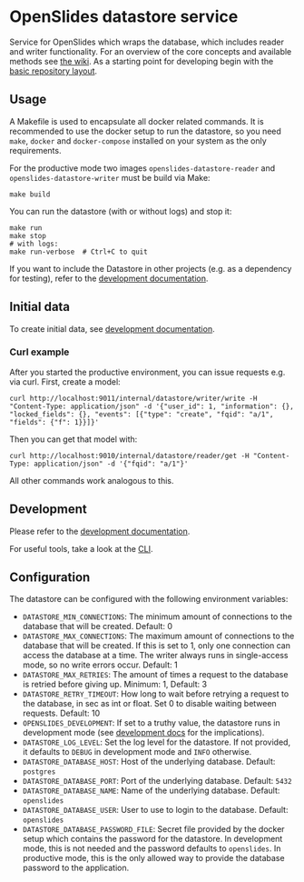 # OpenSlides datastore service

Service for OpenSlides which wraps the database, which includes reader and writer functionality. For an overview of the core concepts and available methods see [the wiki](https://github.com/OpenSlides/OpenSlides/wiki/Datastore-Service). As a starting point for developing begin with the [basic repository layout](docs/layout.md).

## Usage
A Makefile is used to encapsulate all docker related commands. It is recommended to use the docker setup to run the datastore, so you need `make`, `docker` and `docker-compose` installed on your system as the only requirements.

For the productive mode two images `openslides-datastore-reader` and `openslides-datastore-writer` must be build via Make:

    make build

You can run the datastore (with or without logs) and stop it:

    make run
    make stop
    # with logs:
    make run-verbose  # Ctrl+C to quit

If you want to include the Datastore in other projects (e.g. as a dependency for testing), refer to the [development documentation](docs/development.md).

## Initial data

To create initial data, see [development documentation](docs/development.md#Commands).

### Curl example

After you started the productive environment, you can issue requests e.g. via curl. First, create a model:

    curl http://localhost:9011/internal/datastore/writer/write -H "Content-Type: application/json" -d '{"user_id": 1, "information": {}, "locked_fields": {}, "events": [{"type": "create", "fqid": "a/1", "fields": {"f": 1}}]}' 

Then you can get that model with:

    curl http://localhost:9010/internal/datastore/reader/get -H "Content-Type: application/json" -d '{"fqid": "a/1"}' 

All other commands work analogous to this.

## Development

Please refer to the [development documentation](docs/development.md).

For useful tools, take a look at the [CLI](cli/README.md).

## Configuration

The datastore can be configured with the following environment variables:
- `DATASTORE_MIN_CONNECTIONS`: The minimum amount of connections to the database that will be created. Default: 0
- `DATASTORE_MAX_CONNECTIONS`: The maximum amount of connections to the database that will be created. If this is set to 1, only one connection can access the database at a time. The writer always runs in single-access mode, so no write errors occur. Default: 1
- `DATASTORE_MAX_RETRIES`: The amount of times a request to the database is retried before giving up. Minimum: 1, Default: 3
- `DATASTORE_RETRY_TIMEOUT`: How long to wait before retrying a request to the database, in sec as int or float. Set 0 to disable waiting
  between requests. Default: 10
- `OPENSLIDES_DEVELOPMENT`: If set to a truthy value, the datastore runs in development mode (see [development docs](docs/development.md)
  for the implications).
- `DATASTORE_LOG_LEVEL`: Set the log level for the datastore. If not provided, it defaults to `DEBUG` in development
  mode and `INFO` otherwise.
- `DATASTORE_DATABASE_HOST`: Host of the underlying database. Default: `postgres`
- `DATASTORE_DATABASE_PORT`: Port of the underlying database. Default: `5432`
- `DATASTORE_DATABASE_NAME`: Name of the underlying database. Default: `openslides`
- `DATASTORE_DATABASE_USER`: User to use to login to the database. Default: `openslides`
- `DATASTORE_DATABASE_PASSWORD_FILE`: Secret file provided by the docker setup which contains the password for the
  datastore. In development mode, this is not needed and the password defaults to `openslides`. In productive mode, this
  is the only allowed way to provide the database password to the application.
